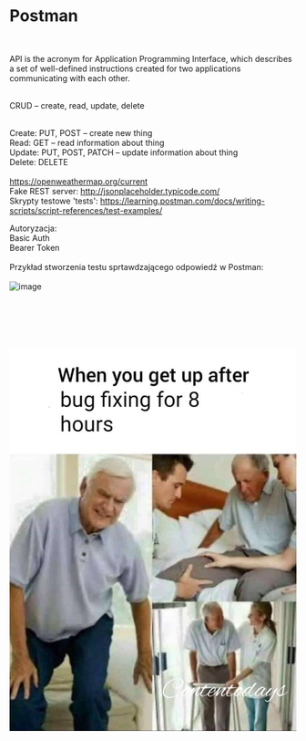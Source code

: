 # Postman

<br>

API is the acronym for Application Programming Interface, which describes a set of well-defined instructions created for two applications communicating with each other.

<br>
CRUD – create, read, update, delete
<br><br>

Create: PUT, POST – create new thing
<br>
Read: GET – read  information about thing
<br>
Update: PUT, POST, PATCH – update information about thing
<br>
Delete: DELETE
<br><br>
https://openweathermap.org/current
<br>
Fake REST server: http://jsonplaceholder.typicode.com/
<br>
Skrypty testowe 'tests': https://learning.postman.com/docs/writing-scripts/script-references/test-examples/

Autoryzacja: <br>
Basic Auth
<br>
Bearer Token
<br><br>
Przykład stworzenia testu sprtawdzającego odpowiedź w Postman: 
<br><br>
![image](https://github.com/Rafu7s/Postman/assets/37976003/256c9cfb-05c2-4f61-ae41-5af92375c457)

<br><br>
----------------------------------------------------------------------------------------------
![alt text](/bugfixing.jpg)
